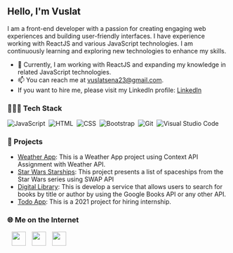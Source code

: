 <!--
**VuslatSena/VuslatSena** is a ✨ _special_ ✨ repository because its `README.md` (this file) appears on your GitHub profile.
-->

<h2> Hello, I'm Vuslat </h2>

I am a front-end developer with a passion for creating engaging web experiences and building user-friendly interfaces. I have experience working with ReactJS and various JavaScript technologies. I am continuously learning and exploring new technologies to enhance my skills.

- 🌱 Currently, I am working with ReactJS and expanding my knowledge in related JavaScript technologies.
- 📫 You can reach me at vuslatsena23@gmail.com.
- If you want to hire me, please visit my LinkedIn profile: [LinkedIn](https://www.linkedin.com/in/vuslat-sena-emre/)
### 👩🏽‍💻 Tech Stack
![JavaScript](https://img.shields.io/badge/-JavaScript-05122A?style=flat&logo=javascript)&nbsp;
![HTML](https://img.shields.io/badge/-HTML-05122A?style=flat&logo=HTML5&logoColor=E34F26)&nbsp;
![CSS](https://img.shields.io/badge/-CSS-05122A?style=flat&logo=CSS3&logoColor=239120)&nbsp;
![Bootstrap](https://img.shields.io/badge/-Bootstrap-05122A?style=flat&logo=bootstrap)&nbsp;
![Git](https://img.shields.io/badge/-Git-05122A?style=flat&logo=git)&nbsp;
![Visual Studio Code](https://img.shields.io/badge/-Visual%20Studio%20Code-05122A?style=flat&logo=visual-studio-code&logoColor=007ACC)&nbsp;


<h3> 🔨 Projects</h3>

- [Weather App](https://github.com/vuslatsena/patika.dev-fmss-practicum-week3.1): This is a Weather App project using Context API Assignment with Weather API.
- [Star Wars Starships](https://github.com/vuslatsena/patika.dev-fmss-practicum-final-case): This project presents a list of spaceships from the Star Wars series using SWAP API
- [Digital Library](https://github.com/vuslatsena/digital-library): This is develop a service that allows users to search for books by title or author by using the Google Books API or any other API.
- [Todo App](https://github.com/vuslatsena/react-todo-list-app): This is a 2021 project for hiring internship.


<h3> 🌐 Me on the Internet</h3>
<a href='https://www.linkedin.com/in/vuslat-sena-emre/' style='padding-left: 10px;'> <img width='32px' align='center' src="https://raw.githubusercontent.com/rahulbanerjee26/githubAboutMeGenerator/main/icons/linked-in-alt.svg"/></a> 
<a href='https://www.twitter.com/NightmaresTown' style='padding-left: 10px;'> <img width='32px' align='center' src="https://raw.githubusercontent.com/rahulbanerjee26/githubAboutMeGenerator/main/icons/twitter.svg"/></a> 
<a href='https://medium.com/@vuslatsemre' style='padding-left: 10px;'> <img width='32px' align='center' src="https://raw.githubusercontent.com/rahulbanerjee26/githubAboutMeGenerator/main/icons/medium.svg"/></a> 




